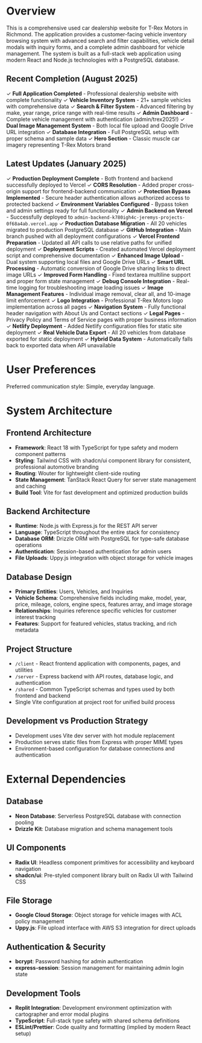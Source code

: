 # Overview

This is a comprehensive used car dealership website for T-Rex Motors in Richmond. The application provides a customer-facing vehicle inventory browsing system with advanced search and filter capabilities, vehicle detail modals with inquiry forms, and a complete admin dashboard for vehicle management. The system is built as a full-stack web application using modern React and Node.js technologies with a PostgreSQL database.

## Recent Completion (August 2025)
✓ **Full Application Completed** - Professional dealership website with complete functionality
✓ **Vehicle Inventory System** - 21+ sample vehicles with comprehensive data
✓ **Search & Filter System** - Advanced filtering by make, year range, price range with real-time results
✓ **Admin Dashboard** - Complete vehicle management with authentication (admin/trex2025!)
✓ **Dual Image Management System** - Both local file upload and Google Drive URL integration
✓ **Database Integration** - Full PostgreSQL setup with proper schema and sample data
✓ **Hero Section** - Classic muscle car imagery representing T-Rex Motors brand

## Latest Updates (January 2025)
✓ **Production Deployment Complete** - Both frontend and backend successfully deployed to Vercel
✓ **CORS Resolution** - Added proper cross-origin support for frontend-backend communication
✓ **Protection Bypass Implemented** - Secure header authentication allows authorized access to protected backend
✓ **Environment Variables Configured** - Bypass token and admin settings ready for full functionality
✓ **Admin Backend on Vercel** - Successfully deployed to `admin-backend-k780igh4c-jeremys-projects-0f68a4ab.vercel.app`
✓ **Production Database Migration** - All 20 vehicles migrated to production PostgreSQL database
✓ **GitHub Integration** - Main branch pushed with all deployment configurations
✓ **Vercel Frontend Preparation** - Updated all API calls to use relative paths for unified deployment
✓ **Deployment Scripts** - Created automated Vercel deployment script and comprehensive documentation
✓ **Enhanced Image Upload** - Dual system supporting local files and Google Drive URLs
✓ **Smart URL Processing** - Automatic conversion of Google Drive sharing links to direct image URLs
✓ **Improved Form Handling** - Fixed textarea multiline support and proper form state management
✓ **Debug Console Integration** - Real-time logging for troubleshooting image loading issues
✓ **Image Management Features** - Individual image removal, clear all, and 10-image limit enforcement
✓ **Logo Integration** - Professional T-Rex Motors logo implementation across all pages
✓ **Navigation System** - Fully functional header navigation with About Us and Contact sections
✓ **Legal Pages** - Privacy Policy and Terms of Service pages with proper business information
✓ **Netlify Deployment** - Added Netlify configuration files for static site deployment
✓ **Real Vehicle Data Export** - All 20 vehicles from database exported for static deployment
✓ **Hybrid Data System** - Automatically falls back to exported data when API unavailable

# User Preferences

Preferred communication style: Simple, everyday language.

# System Architecture

## Frontend Architecture
- **Framework**: React 18 with TypeScript for type safety and modern component patterns
- **Styling**: Tailwind CSS with shadcn/ui component library for consistent, professional automotive branding
- **Routing**: Wouter for lightweight client-side routing
- **State Management**: TanStack React Query for server state management and caching
- **Build Tool**: Vite for fast development and optimized production builds

## Backend Architecture
- **Runtime**: Node.js with Express.js for the REST API server
- **Language**: TypeScript throughout the entire stack for consistency
- **Database ORM**: Drizzle ORM with PostgreSQL for type-safe database operations
- **Authentication**: Session-based authentication for admin users
- **File Uploads**: Uppy.js integration with object storage for vehicle images

## Database Design
- **Primary Entities**: Users, Vehicles, and Inquiries
- **Vehicle Schema**: Comprehensive fields including make, model, year, price, mileage, colors, engine specs, features array, and image storage
- **Relationships**: Inquiries reference specific vehicles for customer interest tracking
- **Features**: Support for featured vehicles, status tracking, and rich metadata

## Project Structure
- `/client` - React frontend application with components, pages, and utilities
- `/server` - Express backend with API routes, database logic, and authentication
- `/shared` - Common TypeScript schemas and types used by both frontend and backend
- Single Vite configuration at project root for unified build process

## Development vs Production Strategy
- Development uses Vite dev server with hot module replacement
- Production serves static files from Express with proper MIME types
- Environment-based configuration for database connections and authentication

# External Dependencies

## Database
- **Neon Database**: Serverless PostgreSQL database with connection pooling
- **Drizzle Kit**: Database migration and schema management tools

## UI Components
- **Radix UI**: Headless component primitives for accessibility and keyboard navigation
- **shadcn/ui**: Pre-styled component library built on Radix UI with Tailwind CSS

## File Storage
- **Google Cloud Storage**: Object storage for vehicle images with ACL policy management
- **Uppy.js**: File upload interface with AWS S3 integration for direct uploads

## Authentication & Security
- **bcrypt**: Password hashing for admin authentication
- **express-session**: Session management for maintaining admin login state

## Development Tools
- **Replit Integration**: Development environment optimization with cartographer and error modal plugins
- **TypeScript**: Full-stack type safety with shared schema definitions
- **ESLint/Prettier**: Code quality and formatting (implied by modern React setup)